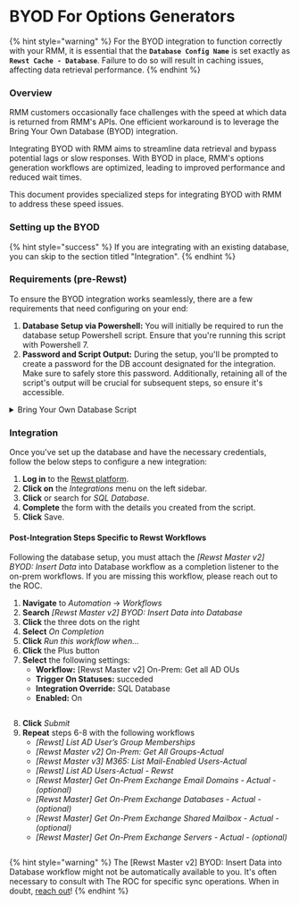 # BYOD For Options Generators

{% hint style="warning" %}
For the BYOD integration to function correctly with your RMM, it is essential that the **`Database Config Name`** is set exactly as **`Rewst Cache - Database`**. Failure to do so will result in caching issues, affecting data retrieval performance.
{% endhint %}

### Overview

RMM customers occasionally face challenges with the speed at which data is returned from RMM's APIs. One efficient workaround is to leverage the Bring Your Own Database (BYOD) integration.&#x20;

Integrating BYOD with RMM aims to streamline data retrieval and bypass potential lags or slow responses. With BYOD in place, RMM's options generation workflows are optimized, leading to improved performance and reduced wait times.&#x20;

This document provides specialized steps for integrating BYOD with RMM to address these speed issues.

### Setting up the BYOD

{% hint style="success" %}
If you are integrating with an existing database, you can skip to the section titled "Integration".
{% endhint %}

### Requirements (pre-Rewst)

To ensure the BYOD integration works seamlessly, there are a few requirements that need configuring on your end:

1. **Database Setup via Powershell:** You will initially be required to run the database setup Powershell script. Ensure that you're running this script with Powershell 7.
2. **Password and Script Output:** During the setup, you'll be prompted to create a password for the DB account designated for the integration. Make sure to safely store this password. Additionally, retaining all of the script's output will be crucial for subsequent steps, so ensure it's accessible.

<details>

<summary>Bring Your Own Database Script</summary>

{% code overflow="wrap" %}
```powershell
### Script created by Adam Willford of the Rewst ROC ###
### Updated Sep-2023 to add DTU license option by Lucretia Richmond and James Rood of the Rewst ROC ###

### For any assistance, please contact the ROC team on roc@rewst.io, or via the-kewp in Slack or Discord ###

### Require PS7 - mostly because otherwise the logo doesn't look good...

#Requires -Version 7.0

### Check if the module required is installed and if not, install it ###

if (!(Get-Module -ListAvailable Az.SQL)) {
    Install-Module Az.SQL -Confirm:$false -Force
}

if (!(Get-Module -ListAvailable Az.Resources)) {
    Install-Module Az.Resources -Confirm:$false -Force
}

Import-Module Az.Sql
Import-Module Az.Resources

### Create a cool logo, of course ###

$Logo = @'
██████  ███████ ██        ██ ███████ ████████ 
██  ██  ██    ██       ██ ██        ██    
██████  █████   ██   █  ██  ███████    ██    
██  ██ ██     ██ ███ ██     ██    ██    
██   ██ ███████  ███  ███  ███████     ██    
                                           
'@

Write-Output $Logo
Write-Host 'Rewst ROC - Connecting to Azure' -ForegroundColor Cyan
Write-Host 'Requesting Information from end user' -ForegroundColor Cyan

### All the variables required for the script.  Note these are all prompt based, so no need to amend the script ###

$userEnteredSubscriptionId = $(Write-Host "Please enter your subscription ID:" -ForegroundColor Green -NoNewLine; Read-Host)
$userEnteredCompanyName = $(Write-Host "Please enter your Company Name:" -ForegroundColor Green -NoNewLine; Read-Host)
$userEnteredResourceGroupName = $(Write-Host "Enter a unique new Resource Group name:" -ForegroundColor Green -NoNewLine; Read-Host)
$userEnteredResourceGroupName = $userEnteredResourceGroupName -replace '[^a-zA-Z0-9-]',''
$userEnteredLocation = $(Write-Host "Enter the datacenter location to store the database.  Note for 'US East' you would enter 'eastus'. Locations can be seen here: https://learn.microsoft.com/en-us/azure/availability-zones/az-overview:" -ForegroundColor Green -NoNewLine; Read-Host)
$userLicenseChoice = $(Write-Host "Which licensing option would you like? Enter 1 for vCore or 2 for DTU (default is vCore):" -ForegroundColor Green -NoNewLine; Read-Host)
# $userEnteredServerName = $(Write-Host "Please enter the SQL Server Name required (a-z, 0-9 and '-' only):" -ForegroundColor Green -NoNewLine; Read-Host)
$userEnteredAdminUsername = $(Write-Host "Please enter the SQL Administrator Username:" -ForegroundColor Green -NoNewLine; Read-Host)
$userEnteredAdminPassword = $(Write-Host "Please enter the SQL Administrator password. (This is the last one, promise):" -ForegroundColor Green -NoNewLine; Read-Host -AsSecureString)
[pscredential]$credObject = New-Object System.Management.Automation.PSCredential ($userEnteredAdminUsername, $userEnteredAdminPassword)

### Connect to the Azure instance based on the provided information ###

Connect-AzAccount -Subscription $userEnteredSubscriptionId | Out-Null

### Create the Resource Group ###

try {
    Write-Host "Creating resource group..." -ForegroundColor Cyan
    New-AzResourceGroup -Name $userEnteredResourceGroupName -Location $userEnteredLocation -Tag @{Owner = "Rewst-ROC" } | Out-Null
    Start-Sleep 15
    Write-Host "Successfully created resource group $userEnteredResourceGroupName" -ForegroundColor Blue
} catch {
    Write-Error "There was an error creating the resource group.  The error, if supplied, was:  $($_.Exception.Message)"
    exit
}

### If the resource group exists, crack on ###
if (Get-AzResourceGroup -Name $userEnteredResourceGroupName) {
    ### Create the SQL Server ###
    try {
        $SQLServerCreationInformation = @{
            ResourceGroupName           = $userEnteredResourceGroupName
            ServerName                  = "$($userEnteredCompanyName.ToLower().trim())-database" -replace '[^a-zA-Z0-9-]',''
            Location                    = $userEnteredLocation
            SqlAdministratorCredentials = $credObject
        }
        Write-Host "Creating primary server...(Note this may take several minutes, because Microsoft)" -ForegroundColor Cyan
        New-AzSqlServer @SQLServerCreationInformation | Out-Null
        Write-Host "Successfully created SQL Server - $($SQLServerCreationInformation.ServerName)" -ForegroundColor Blue
    } catch {
        Write-Error "There was an error creating the SQL Server $(($SQLServerCreationInformation.ServerName))  The error, if supplied, was:  $($_.Exception.Message)"
        exit
    }

    ### Create a firewall rule to only allow connections in from Rewst ###

    try {
        $SQLServerFirewallRule = @{
            ResourceGroupName = $userEnteredResourceGroupName
            ServerName        = $SQLServerCreationInformation.ServerName
            FirewallRuleName  = 'Rewst - Allowed IPs'
            StartIpAddress    = '3.139.170.31'
            EndIpAddress      = '3.139.170.31'
        }
        Write-host "Configuring server firewall rule..." -ForegroundColor Cyan
        New-AzSqlServerFirewallRule @SQLServerFirewallRule | Out-Null
        Write-Host "Successfully created Firewall Rule - $($SQLServerFirewallRule.ServerName)" -ForegroundColor Blue
    } catch {
        Write-Error "There was an error creating the firewall rule $(($SQLServerFirewallRule.FirewallRuleName)).  The error, if supplied, was:  $($_.Exception.Message)"
        exit
    }

    ### Create the actual database on the newly created server ###
    
    try {
        switch ($userLicenseChoice) {
            2 {
                $SQLServerDatabaseInformation = @{
                    ResourceGroupName  = $userEnteredResourceGroupName
                    ServerName         = $SQLServerCreationInformation.ServerName
                    DatabaseName       = 'Rewst-Database'
                    Edition            = 'Standard'
                    RequestedServiceObjectiveName = 'S3'
                }
            }
            Default {
                $SQLServerDatabaseInformation = @{
                    ResourceGroupName  = $userEnteredResourceGroupName
                    ServerName         = $SQLServerCreationInformation.ServerName
                    DatabaseName       = 'Rewst-Database'
                    Edition            = 'GeneralPurpose'
                    ComputeModel      = 'Serverless'
                    ComputeGeneration = 'Gen5'
                    vCore              = 2
                    MinimumCapacity    = 2
                    AutoPauseDelayInMinutes = 60
                }
            }
        }
        Write-host "Creating a Standard DTU database..." -ForegroundColor Cyan
        New-AzSqlDatabase @SQLServerDatabaseInformation | Out-Null
        Write-Host "Successfully created Database - $($SQLServerDatabaseInformation.ServerName)" -ForegroundColor Blue
    } catch {
        Write-Error "There was an error creating the database $($SQLServerDatabaseInformation.DatabaseName) on $($SQLServerDatabaseInformation.ServerName).  The error, if supplied, was:  $($_.Exception.Message)"
        exit

    }
} else {
    Write-Error "The Resource Group - $($userEnteredResourceGroupName) was not found and therefore we cannot continue."
    exit
}

### Output User Information ###

Write-Host "Congratulations, you can now go and configure the database in the Rewst integration itself.  The following details will be required:" -ForegroundColor Cyan
Write-Host '--------------------------------------------------------' -ForegroundColor White
Write-Host "Database Config Name: Rewst Cache - Database" -ForegroundColor Green
Write-Host "Database Type: MSSQL" -ForegroundColor Green
Write-Host "Hostname: $($SQLServerDatabaseInformation.ServerName).database.windows.net" -ForegroundColor Green
Write-Host "Port: 1433" -ForegroundColor Green
Write-Host "Username: $userEnteredAdminUsername" -ForegroundColor Green
Write-Host "Password: [Entered During Prompt Phase, we don't want to show it here for obvious reasons]" -ForegroundColor Green
Write-Host "Database Name: $($SQLServerDatabaseInformation.DatabaseName)" -ForegroundColor Green
Write-Host '--------------------------------------------------------' -ForegroundColor White
```
{% endcode %}

</details>

### Integration

Once you've set up the database and have the necessary credentials, follow the below steps to configure a new integration:

1. **Log in** to the [Rewst platform](https://app.rewst.io).
2. **Click on** the _Integrations_ menu on the left sidebar.
3. **Click** or search for _SQL Database_.
4. **Complete** the form with the details you created from the script.
5. **Click** Save.

#### Post-Integration Steps Specific to Rewst Workflows

Following the database setup, you must attach the _\[Rewst Master v2] BYOD: Insert Data_ into Database workflow as a completion listener to the on-prem workflows. If you are missing this workflow, please reach out to the ROC.&#x20;

1. **Navigate** to _Automation_ -> _Workflows_
2. **Search** _\[Rewst Master v2] BYOD: Insert Data into Database_
3. **Click** the three dots on the right
4. **Select** _On Completion_
5. **Click** _Run this workflow when..._
6. **Click** the Plus button
7. **Select** the following settings:
   * **Workflow:** \[Rewst Master v2] On-Prem: Get all AD OUs
   * **Trigger On Statuses:** succeded
   * **Integration Override:** SQL Database
   * **Enabled:** On

<figure><img src="../../../.gitbook/assets/Screenshot 2024-05-09 at 9.36.50 AM.png" alt=""><figcaption></figcaption></figure>

8. **Click** _Submit_
9. **Repeat** steps 6-8 with the following workflows
   * _\[Rewst] List AD User’s Group Memberships_&#x20;
   * _\[Rewst Master v2] On-Prem: Get All Groups-Actual_&#x20;
   * _\[Rewst Master v3] M365: List Mail-Enabled Users-Actual_&#x20;
   * _\[Rewst] List AD Users-Actual - Rewst_
   * _\[Rewst Master] Get On-Prem Exchange Email Domains - Actual - (optional)_
   * _\[Rewst Master] Get On-Prem Exchange Databases - Actual - (optional)_
   * _\[Rewst Master] Get On-Prem Exchange Shared Mailbox - Actual  - (optional)_
   * _\[Rewst Master] Get On-Prem Exchange Servers - Actual  - (optional)_

<figure><img src="../../../.gitbook/assets/Screenshot 2024-05-09 at 9.57.21 AM (1).png" alt=""><figcaption></figcaption></figure>



{% hint style="warning" %}
The \[Rewst Master v2] BYOD: Insert Data into Database workflow might not be automatically available to you. It's often necessary to consult with The ROC for specific sync operations. When in doubt, [reach out](../../../support/contact-resources.md)!
{% endhint %}
